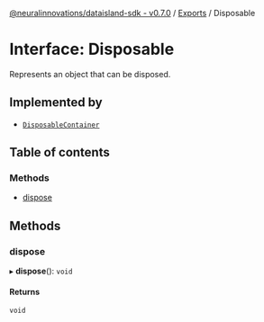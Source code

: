 [@neuralinnovations/dataisland-sdk - v0.7.0](../../README.md) / [Exports](../modules.md) / Disposable

# Interface: Disposable

Represents an object that can be disposed.

## Implemented by

- [`DisposableContainer`](../classes/DisposableContainer.md)

## Table of contents

### Methods

- [dispose](Disposable.md#dispose)

## Methods

### dispose

▸ **dispose**(): `void`

#### Returns

`void`
